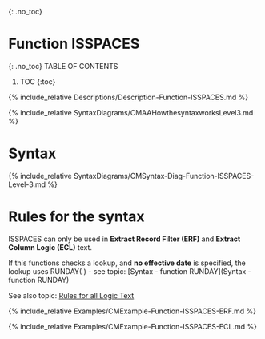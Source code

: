 {: .no_toc}
# Function ISSPACES 

{: .no_toc}
TABLE OF CONTENTS 
1. TOC
{:toc}  


{% include_relative Descriptions/Description-Function-ISSPACES.md %}

{% include_relative SyntaxDiagrams/CMAAHowthesyntaxworksLevel3.md %}

# Syntax 

{% include_relative SyntaxDiagrams/CMSyntax-Diag-Function-ISSPACES-Level-3.md %}

# Rules for the syntax

ISSPACES can only be used in **Extract Record Filter (ERF)** and **Extract Column Logic (ECL)** text.

If this functions checks a lookup, and **no effective date** is specified, the lookup uses RUNDAY\( \) - see topic: [Syntax - function RUNDAY](Syntax - function RUNDAY)

See also topic: [Rules for all Logic Text](../../Workbench/RulesforallLogicText.md) 

{% include_relative Examples/CMExample-Function-ISSPACES-ERF.md %} 

{% include_relative Examples/CMExample-Function-ISSPACES-ECL.md %} 
